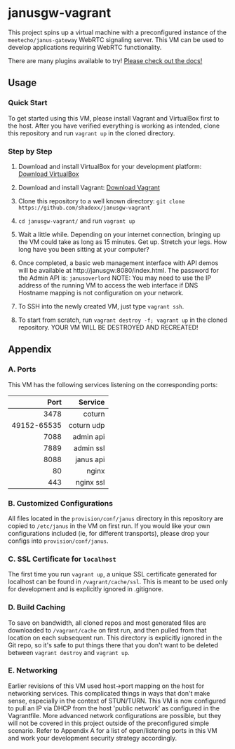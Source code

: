 janusgw-vagrant
===============

This project spins up a virtual machine with a preconfigured instance of the
`meetecho/janus-gateway` WebRTC signaling server. This VM can be used to develop
applications requiring WebRTC functionality.

There are many plugins available to try! [Please check out the docs!](https://janus.conf.meetecho.com/docs/)

## Usage

### Quick Start
To get started using this VM, please install Vagrant and VirtualBox first to
the host. After you have verified everything is working as intended, clone this
repository and run `vagrant up` in the cloned directory.

### Step by Step
1. Download and install VirtualBox for your development platform:
   [Download VirtualBox](https://www.virtualbox.org/wiki/Downloads)

2. Download and install Vagrant:
   [Download Vagrant](https://www.vagrantup.com/downloads.html)

3. Clone this repository to a well known directory:
   `git clone https://github.com/shadoxx/janusgw-vagrant`

4. `cd janusgw-vagrant/` and run `vagrant up`

5. Wait a little while. Depending on your internet connection, bringing up the
   VM could take as long as 15 minutes. Get up. Stretch your legs. How long have
   you been sitting at your computer?

6. Once completed, a basic web management interface with API demos will be available
   at http://janusgw:8080/index.html. The password for the Admin API is: `janusoverlord`
   NOTE: You may need to use the IP address of the running VM to access the web interface
   if DNS Hostname mapping is not configuration on your network.

7. To SSH into the newly created VM, just type `vagrant ssh`.

8. To start from scratch, run `vagrant destroy -f; vagrant up` in the cloned
   repository. YOUR VM WILL BE DESTROYED AND RECREATED!

## Appendix
### A. Ports
This VM has the following services listening on the corresponding ports:

| Port       | Service   |
| ----------:| ---------:|
| 3478       | coturn    |
| 49152-65535| coturn udp|
| 7088       | admin api |
| 7889       | admin ssl |
| 8088       | janus api |
|   80       | nginx     |
|  443       | nginx ssl |

### B. Customized Configurations
All files located in the `provision/conf/janus` directory in this repository
are copied to `/etc/janus` in the VM on first run. If you would like your own
configurations included (ie, for different transports), please drop your configs
into `provision/conf/janus`.

### C. SSL Certificate for `localhost`
The first time you run `vagrant up`, a unique SSL certificate generated for
localhost can be found in `/vagrant/cache/ssl`. This is meant to be used only
for development and is explicitly ignored in .gitignore.

### D. Build Caching
To save on bandwidth, all cloned repos and most generated files are downloaded to `/vagrant/cache` on first run, and then pulled from that location on each
subsequent run. This directory is explicitly ignored in the Git repo, so it's
safe to put things there that you don't want to be deleted between `vagrant destroy`
and `vagrant up`.

### E. Networking
Earlier revisions of this VM used host->port mapping on the host for networking
services. This complicated things in ways that don't make sense, especially in the
context of STUN/TURN. This VM is now configured to pull an IP via DHCP from the host
'public network' as configured in the Vagrantfile. More advanced network
configurations are possible, but they will not be covered in this project outside
of the preconfigured simple scenario. Refer to Appendix A for a list of open/listening
ports in this VM and work your development security strategy accordingly.
